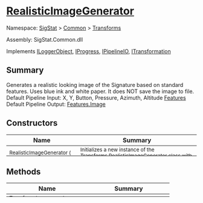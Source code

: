 # [RealisticImageGenerator](./RealisticImageGenerator.md)

Namespace: [SigStat]() > [Common](./../README.md) > [Transforms](./README.md)

Assembly: SigStat.Common.dll

Implements [ILoggerObject](./../ILoggerObject.md), [IProgress](./../Helpers/IProgress.md), [IPipelineIO](./../Pipeline/IPipelineIO.md), [ITransformation](./../ITransformation.md)

## Summary
Generates a realistic looking image of the Signature based on standard features. Uses blue ink and white paper. It does NOT save the image to file.  <br>Default Pipeline Input: X, Y, Button, Pressure, Azimuth, Altitude [Features](https://github.com/hargitomi97/sigstat/blob/master/docs/md/SigStat/Common/Features.md)<br>Default Pipeline Output: [Features.Image](https://github.com/hargitomi97/sigstat/blob/master/docs/md/SigStat/Common/Features.md)

## Constructors

| Name | Summary | 
| --- | --- | 
| <sub>RealisticImageGenerator ( [`Int32`](https://docs.microsoft.com/en-us/dotnet/api/System.Int32), [`Int32`](https://docs.microsoft.com/en-us/dotnet/api/System.Int32) )</sub><div style="margin: -28px 0px 0px 0px;"><img width=200/>  | <sub>Initializes a new instance of the [Transforms.RealisticImageGenerator](https://github.com/hargitomi97/sigstat/blob/master/docs/md/SigStat/Common/Transforms/RealisticImageGenerator.md) class with specified settings.</sub><div style="margin: -28px 0px 0px 0px;"><img width=200/>  | <br>


## Methods

| Name | Summary | 
| --- | --- | 
| <sub>[Transform](./Methods/RealisticImageGenerator-100663699.md) ( [`Signature`](./../Signature.md) )</sub><div style="margin: -28px 0px 0px 0px;"><img width=200/>  | <sub></sub><div style="margin: -28px 0px 0px 0px;"><img width=200/>  | <br>


